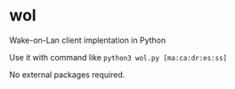 # wol
Wake-on-Lan client implentation in Python

Use it with command like `python3 wol.py [ma:ca:dr:es:ss]`

No external packages required.
